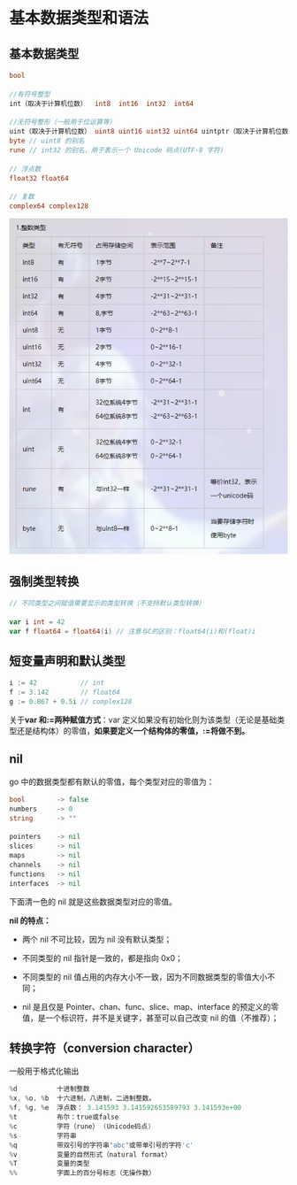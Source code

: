 # 基本数据类型和语法

## 基本数据类型

```go
bool

//有符号整型
int（取决于计算机位数）  int8  int16  int32  int64

//无符号整形（一般用于位运算等）
uint（取决于计算机位数） uint8 uint16 uint32 uint64 uintptr（取决于计算机位数）
byte // uint8 的别名
rune // int32 的别名，用于表示一个 Unicode 码点(UTF-8 字符)

// 浮点数
float32 float64

// 复数
complex64 complex128
```

![image-20221213111114921](/img/image-20221213111114921.png)

## 强制类型转换

```go
// 不同类型之间赋值需要显示的类型转换（不支持默认类型转换）

var i int = 42
var f float64 = float64(i) // 注意与C的区别：float64(i)和(float)i
```

## 短变量声明和默认类型

```go
i := 42           // int
f := 3.142        // float64
g := 0.867 + 0.5i // complex128
```

关于**var 和:=两种赋值方式**：var 定义如果没有初始化则为该类型（无论是基础类型还是结构体）的零值，**如果要定义一个结构体的零值，:=将做不到。**

## nil

go 中的数据类型都有默认的零值，每个类型对应的零值为：

```go
bool		-> false
numbers		-> 0
string  	-> ""

pointers 	-> nil
slices 		-> nil
maps 		-> nil
channels	-> nil
functions 	-> nil
interfaces 	-> nil
```

下面清一色的 nil 就是这些数据类型对应的零值。

**nil 的特点：**

- 两个 nil 不可比较，因为 nil 没有默认类型；

- 不同类型的 nil 指针是一致的，都是指向 0x0；
- 不同类型的 nil 值占用的内存大小不一致，因为不同数据类型的零值大小不同；
- nil 是且仅是 Pointer、chan、func、slice、map、interface 的预定义的零值，是一个标识符，并不是关键字，甚至可以自己改变 nil 的值（不推荐）；

## 转换字符（conversion character）

一般用于格式化输出

```go
%d          十进制整数
%x, %o, %b  十六进制，八进制，二进制整数。
%f, %g, %e  浮点数： 3.141593 3.141592653589793 3.141593e+00
%t          布尔：true或false
%c          字符（rune） (Unicode码点)
%s          字符串
%q          带双引号的字符串"abc"或带单引号的字符'c'
%v          变量的自然形式（natural format）
%T          变量的类型
%%          字面上的百分号标志（无操作数）
```
